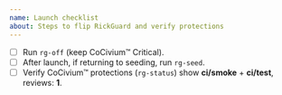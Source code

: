 ```yaml
---
name: Launch checklist
about: Steps to flip RickGuard and verify protections
---
```


- [ ] Run `rg-off` (keep CoCivium™ Critical).
- [ ] After launch, if returning to seeding, run `rg-seed`.
- [ ] Verify CoCivium™ protections (`rg-status`) show **ci/smoke** + **ci/test**, reviews: **1**.